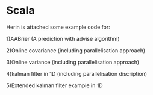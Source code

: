 # Scala

Herin is attached some example code for:

1)AABrier (A prediction with advise algorithm)

2)Online covariance (including parallelisation approach)

3)Online variance (including parallelisation approach)

4)kalman filter in 1D (including parallelisation discription)

5)Extended kalman filter example in 1D


